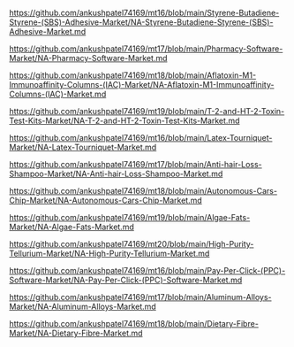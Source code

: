 <p><a href="https://github.com/ankushpatel74169/mt16/blob/main/Styrene-Butadiene-Styrene-(SBS)-Adhesive-Market/NA-Styrene-Butadiene-Styrene-(SBS)-Adhesive-Market.md">https://github.com/ankushpatel74169/mt16/blob/main/Styrene-Butadiene-Styrene-(SBS)-Adhesive-Market/NA-Styrene-Butadiene-Styrene-(SBS)-Adhesive-Market.md</a></p><p><a href="https://github.com/ankushpatel74169/mt17/blob/main/Pharmacy-Software-Market/NA-Pharmacy-Software-Market.md">https://github.com/ankushpatel74169/mt17/blob/main/Pharmacy-Software-Market/NA-Pharmacy-Software-Market.md</a></p><p><a href="https://github.com/ankushpatel74169/mt18/blob/main/Aflatoxin-M1-Immunoaffinity-Columns-(IAC)-Market/NA-Aflatoxin-M1-Immunoaffinity-Columns-(IAC)-Market.md">https://github.com/ankushpatel74169/mt18/blob/main/Aflatoxin-M1-Immunoaffinity-Columns-(IAC)-Market/NA-Aflatoxin-M1-Immunoaffinity-Columns-(IAC)-Market.md</a></p><p><a href="https://github.com/ankushpatel74169/mt19/blob/main/T-2-and-HT-2-Toxin-Test-Kits-Market/NA-T-2-and-HT-2-Toxin-Test-Kits-Market.md">https://github.com/ankushpatel74169/mt19/blob/main/T-2-and-HT-2-Toxin-Test-Kits-Market/NA-T-2-and-HT-2-Toxin-Test-Kits-Market.md</a></p><p><a href="https://github.com/ankushpatel74169/mt16/blob/main/Latex-Tourniquet-Market/NA-Latex-Tourniquet-Market.md">https://github.com/ankushpatel74169/mt16/blob/main/Latex-Tourniquet-Market/NA-Latex-Tourniquet-Market.md</a></p><p><a href="https://github.com/ankushpatel74169/mt17/blob/main/Anti-hair-Loss-Shampoo-Market/NA-Anti-hair-Loss-Shampoo-Market.md">https://github.com/ankushpatel74169/mt17/blob/main/Anti-hair-Loss-Shampoo-Market/NA-Anti-hair-Loss-Shampoo-Market.md</a></p><p><a href="https://github.com/ankushpatel74169/mt18/blob/main/Autonomous-Cars-Chip-Market/NA-Autonomous-Cars-Chip-Market.md">https://github.com/ankushpatel74169/mt18/blob/main/Autonomous-Cars-Chip-Market/NA-Autonomous-Cars-Chip-Market.md</a></p><p><a href="https://github.com/ankushpatel74169/mt19/blob/main/Algae-Fats-Market/NA-Algae-Fats-Market.md">https://github.com/ankushpatel74169/mt19/blob/main/Algae-Fats-Market/NA-Algae-Fats-Market.md</a></p><p><a href="https://github.com/ankushpatel74169/mt20/blob/main/High-Purity-Tellurium-Market/NA-High-Purity-Tellurium-Market.md">https://github.com/ankushpatel74169/mt20/blob/main/High-Purity-Tellurium-Market/NA-High-Purity-Tellurium-Market.md</a></p><p><a href="https://github.com/ankushpatel74169/mt16/blob/main/Pay-Per-Click-(PPC)-Software-Market/NA-Pay-Per-Click-(PPC)-Software-Market.md">https://github.com/ankushpatel74169/mt16/blob/main/Pay-Per-Click-(PPC)-Software-Market/NA-Pay-Per-Click-(PPC)-Software-Market.md</a></p><p><a href="https://github.com/ankushpatel74169/mt17/blob/main/Aluminum-Alloys-Market/NA-Aluminum-Alloys-Market.md">https://github.com/ankushpatel74169/mt17/blob/main/Aluminum-Alloys-Market/NA-Aluminum-Alloys-Market.md</a></p><p><a href="https://github.com/ankushpatel74169/mt18/blob/main/Dietary-Fibre-Market/NA-Dietary-Fibre-Market.md">https://github.com/ankushpatel74169/mt18/blob/main/Dietary-Fibre-Market/NA-Dietary-Fibre-Market.md</a></p>
